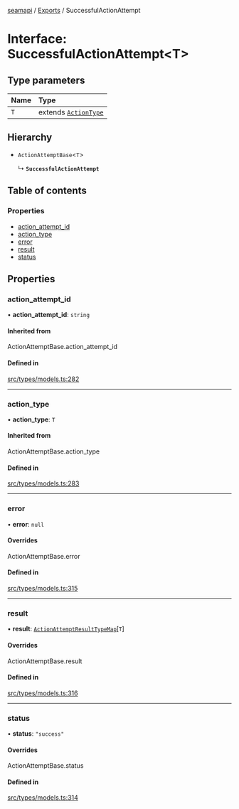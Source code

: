 [seamapi](../README.md) / [Exports](../modules.md) / SuccessfulActionAttempt

# Interface: SuccessfulActionAttempt<T\>

## Type parameters

| Name | Type |
| :------ | :------ |
| `T` | extends [`ActionType`](../modules.md#actiontype) |

## Hierarchy

- `ActionAttemptBase`<`T`\>

  ↳ **`SuccessfulActionAttempt`**

## Table of contents

### Properties

- [action\_attempt\_id](SuccessfulActionAttempt.md#action_attempt_id)
- [action\_type](SuccessfulActionAttempt.md#action_type)
- [error](SuccessfulActionAttempt.md#error)
- [result](SuccessfulActionAttempt.md#result)
- [status](SuccessfulActionAttempt.md#status)

## Properties

### action\_attempt\_id

• **action\_attempt\_id**: `string`

#### Inherited from

ActionAttemptBase.action\_attempt\_id

#### Defined in

[src/types/models.ts:282](https://github.com/seamapi/javascript/blob/main/src/types/models.ts#L282)

___

### action\_type

• **action\_type**: `T`

#### Inherited from

ActionAttemptBase.action\_type

#### Defined in

[src/types/models.ts:283](https://github.com/seamapi/javascript/blob/main/src/types/models.ts#L283)

___

### error

• **error**: ``null``

#### Overrides

ActionAttemptBase.error

#### Defined in

[src/types/models.ts:315](https://github.com/seamapi/javascript/blob/main/src/types/models.ts#L315)

___

### result

• **result**: [`ActionAttemptResultTypeMap`](ActionAttemptResultTypeMap.md)[`T`]

#### Overrides

ActionAttemptBase.result

#### Defined in

[src/types/models.ts:316](https://github.com/seamapi/javascript/blob/main/src/types/models.ts#L316)

___

### status

• **status**: ``"success"``

#### Overrides

ActionAttemptBase.status

#### Defined in

[src/types/models.ts:314](https://github.com/seamapi/javascript/blob/main/src/types/models.ts#L314)
